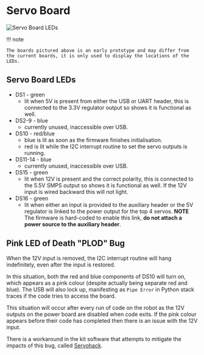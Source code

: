 # Servo Board

![Servo Board LEDs](https://raw.githubusercontent.com/srobo/servo-v4-hw/master/test/figure1.png)

!!! note

    The boards pictured above is an early prototype and may differ from the current boards, it is only used to display the locations of the LEDs.

## Servo Board LEDs

- DS1 - green
    - lit when 5V is present from either the USB or UART header, this is connected to the 3.3V regulator output so shows it is functional as well.
- DS2-9 - blue
    - currently unused, inaccessible over USB.
- DS10 - red/blue
    - blue is lit as soon as the firmware finishes initialisation.
    - red is lit while the I2C interrupt routine to set the servo outputs is running.
- DS11-14 - blue
    - currently unused, inaccessible over USB.
- DS15 - green
    - lit when 12V is present and the correct polarity, this is connected to the 5.5V SMPS output so shows it is functional as well. If the 12V input is wired backward this will not light.
- DS16 - green
    - lit when either an input is provided to the auxiliary header or the 5V regulator is linked to the power output for the top 4 servos. __NOTE__ The firmware is hard-coded to enable this link, __do not attach a power source to the auxiliary header__.

## Pink LED of Death "PLOD" Bug

When the 12V input is removed, the I2C interrupt routine will hang indefinitely, even after the input is restored.

In this situation, both the red and blue components of DS10 will turn on, which appears as a pink colour (despite actually being separate red and blue). The USB will also lock up, manifesting as `Pipe Error` in Python stack traces if the code tries to access the board.

This situation will occur after every run of code on the robot as the 12V outputs on the power board are disabled when code exits. If the pink colour appears before their code has completed then there is an issue with the 12V input.

There is a workaround in the kit software that attempts to mitigate the impacts of this bug, called [Servohack](../../software/#servohack).